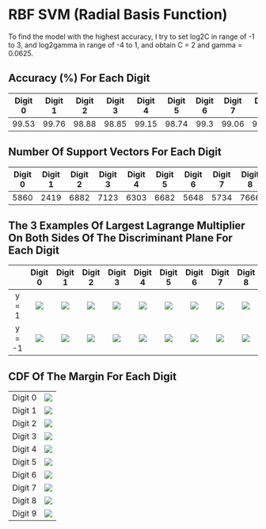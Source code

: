 # RBF SVM (Radial Basis Function)  

To find the model with the highest accuracy, I try to set log2C in range of -1 to 3, and log2gamma in range of -4 to 1, and obtain C = 2 and gamma = 0.0625.

## Accuracy (%) For Each Digit  

| Digit 0 | Digit 1 | Digit 2 | Digit 3 | Digit 4 | Digit 5 | Digit 6 | Digit 7 | Digit 8 | Digit 9 |
| :-----: | :-----: | :-----: | :-----: | :-----: | :-----: | :-----: | :-----: | :-----: | :-----: |
|  99.53  |  99.76  |  98.88  |  98.85  |  99.15  |  98.74  |  99.3   |  99.06  |  98.36  |  98.83  |

## Number Of Support Vectors For Each Digit  

| Digit 0 | Digit 1 | Digit 2 | Digit 3 | Digit 4 | Digit 5 | Digit 6 | Digit 7 | Digit 8 | Digit 9 |
| :-----: | :-----: | :-----: | :-----: | :-----: | :-----: | :-----: | :-----: | :-----: | :-----: |
|  5860   |  2419   |  6882   |  7123   |  6303   |  6682   |  5648   |  5734   |  7666   |  6488   |

## The 3 Examples Of Largest Lagrange Multiplier On Both Sides Of The Discriminant Plane For Each Digit

|        |         Digit 0          |         Digit 1          |         Digit 2          |         Digit 3          |         Digit 4          |         Digit 5          |         Digit 6          |         Digit 7          |         Digit 8          |         Digit 9          |
| :----: | :----------------------: | :----------------------: | :----------------------: | :----------------------: | :----------------------: | :----------------------: | :----------------------: | :----------------------: | :----------------------: | :----------------------: |
| y = 1  | ![](img/rbf_d0_max3.png) | ![](img/rbf_d1_max3.png) | ![](img/rbf_d2_max3.png) | ![](img/rbf_d3_max3.png) | ![](img/rbf_d4_max3.png) | ![](img/rbf_d5_max3.png) | ![](img/rbf_d6_max3.png) | ![](img/rbf_d7_max3.png) | ![](img/rbf_d8_max3.png) | ![](img/rbf_d9_max3.png) |
| y = -1 | ![](img/rbf_d0_min3.png) | ![](img/rbf_d1_min3.png) | ![](img/rbf_d2_min3.png) | ![](img/rbf_d3_min3.png) | ![](img/rbf_d4_min3.png) | ![](img/rbf_d5_min3.png) | ![](img/rbf_d6_min3.png) | ![](img/rbf_d7_min3.png) | ![](img/rbf_d8_min3.png) | ![](img/rbf_d9_min3.png) |

## CDF Of The Margin For Each Digit

|         |                         |
| :-----: | :---------------------: |
| Digit 0 | ![](img/rbf_cdf_d0.png) |
| Digit 1 | ![](img/rbf_cdf_d1.png) |
| Digit 2 | ![](img/rbf_cdf_d2.png) |
| Digit 3 | ![](img/rbf_cdf_d3.png) |
| Digit 4 | ![](img/rbf_cdf_d4.png) |
| Digit 5 | ![](img/rbf_cdf_d5.png) |
| Digit 6 | ![](img/rbf_cdf_d6.png) |
| Digit 7 | ![](img/rbf_cdf_d7.png) |
| Digit 8 | ![](img/rbf_cdf_d8.png) |
| Digit 9 | ![](img/rbf_cdf_d9.png) |
